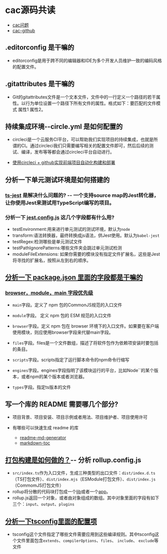 

# cac源码共读

- [cac问题](https://www.wolai.com/cuixiaorui/qKNw5XF2bYCYbxs7zBaiEN)
- [cac-github](https://github.com/cacjs/cac)

## .editorconfig  是干嘛的

- editorconfig是用于跨不同的编辑器和IDE为多个开发人员维护一致的编码风格的配置文件。

## .gitattributes 是干嘛的

- Git的gitattributes文件是一个文本文件，文件中的一行定义一个路径的若干属性。以行为单位设置一个路径下所有文件的属性。格式如下：要匹配的文件模式 属性1 属性2。

## 持续集成环境--circle.yml 是如何配置的

- circleci是一个云服务CI平台，可以帮助我们实现项目的持续集成，也就是所谓的CI。通过circleci我们只需要编写相关的配置文件即可，然后后续的测试、编译，发布等等都会通过circleci平台自动进行。

- [使用circleci + github实现前端项目自动化构建和部署](http://blog.yunishare.cn/2020/07/circle-github-setings.html)

## 分析一下单元测试环境是如何搭建的

### [ts-jest](https://github.com/kulshekhar/ts-jest) 是解决什么问题的? -- 一个支持source map的Jest转化器，让你使用Jest来测试用TypeScript编写的项目。

### 分析一下 [jest.config.js](https://jestjs.io/zh-Hans/docs/configuration#testenvironment-string)  这几个字段都有什么用?

- testEnvironment:用来进行单元测试的测试环境，默认为`node`
- transform:语法转换器，最终转换成js语法，供Jest使用。默认为`babel-jest`
- testRegex:检测哪些是单元测试文件
- testPathIgnorePatterns:哪些文件夹会跳过单元测试检测
- moduleFileExtensions: 如果你需要的模块没有指定文件扩展名，这些是Jest将寻找的扩展名，按照从左到右的顺序。

## [分析一下 package.json 里面的字段都是干嘛的](https://juejin.cn/post/7009826457010569223)

### [browser，module，main 字段优先级](https://github.com/SunshowerC/blog/issues/8)

- `main`字段。定义了 npm 包的CommonJS规范的入口文件
- `module`字段。 定义 npm 包的 ESM 规范的入口文件
- `browser`字段。定义 npm 包在 browser 环境下的入口文件。如果要在客户端使用模块，则应使用browser字段来代替main字段。

- `files`字段。files是一个文件数组，描述了将软件包作为依赖项安装时要包括的条目。
- `scripts`字段。scripts指定了运行脚本命令的npm命令行缩写
- `engines`字段。engines字段指明了该模块运行的平台，比如Node``的某个版本，或者npm的某个版本或者浏览器。
- `types`字段。指定ts版本的文件

## 写一个库的 README 需要哪几个部分?

- 项目背景、项目安装、项目示例或者用法、项目维护者、项目使用许可

- 有哪些可以快速生成 readme 的库
  - [readme-md-generator](https://github.com/kefranabg/readme-md-generator)
  - [markdown-toc](https://github.com/jonschlinkert/markdown-toc)

## [打包构建是如何做的？](https://rollupjs.org/guide/en/)-- 分析 rollup.config.js 

- `src/index.ts`作为入口文件，生成三种类型的出口文件：`dist/index.d.ts`（TS打包文件）、`dist/index.mjs`（ESModule打包文件）、`dist/index.js`（CommomJS打包文件）
- rollup将分散的代码块打包成一个[lib](https://github.com/rollup/rollup-starter-lib)或者一个[app](https://github.com/rollup/rollup-starter-app)。
- rollup.js返回一个对象，或者由对象组成的数组。其中对象里面的字段有如下三个：`input`、`output`、`plugins`

## [分析一下tsconfig里面的配置项](https://www.typescriptlang.org/docs/handbook/tsconfig-json.html)

- tsconfig这个文件指定了哪些文件需要应用到这些编译规则。其中tsconfig这个文件里面包含`extends`、`compilerOptions`、`files`、 `include`、 `exclude`等文件
